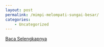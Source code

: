 ```yaml
---
layout: post
permalink: /mimpi-melompati-sungai-besar/
categories:
    - Uncategorized
---
```


[Baca Selengkapnya](/02)
